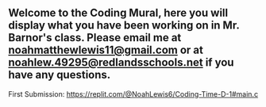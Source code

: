 ## Welcome to the Coding Mural, here you will display what you have been working on in Mr. Barnor's class. Please email me at noahmatthewlewis11@gmail.com or at noahlew.49295@redlandsschools.net if you have any questions.




First Submission: https://replit.com/@NoahLewis6/Coding-Time-D-1#main.c

